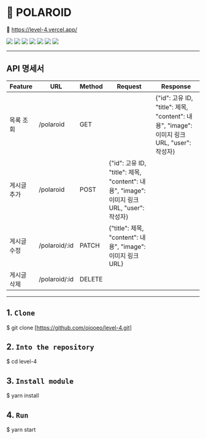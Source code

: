 # 📝 POLAROID

🔗 https://level-4.vercel.app/

<img src="https://img.shields.io/badge/Javascript-F7DF1E?style=flat&logo=javascript&logoColor=black"/> <img src="https://img.shields.io/badge/HTML5-E34F26?style=flat&logo=html5&logoColor=black"/> <img src="https://img.shields.io/badge/CSS3-1572B6?style=flat&logo=css3&logoColor=black"/> <img src="https://img.shields.io/badge/REACT-61DAFB?style=flat&logo=react&logoColor=black"/> <img src="https://img.shields.io/badge/Redux-764ABC?style=flat&logo=redux&logoColor=black"/> <img src="https://img.shields.io/badge/Glitch-3333FF?style=flat&logo=glitch&logoColor=black"/> <img src="https://img.shields.io/badge/Vercel-000000?style=flat&logo=vercel&logoColor=white"/>

---

## API 명세서

| Feature     | URL           | Method | Request                                                                                    | Response                                                                                   |
| ----------- | ------------- | ------ | ------------------------------------------------------------------------------------------ | ------------------------------------------------------------------------------------------ |
| 목록 조회   | /polaroid     | GET    |                                                                                            | {"id": 고유 ID, "title": 제목, "content": 내용", "image": 이미지 링크 URL, "user": 작성자} |
| 게시글 추가 | /polaroid     | POST   | {"id": 고유 ID, "title": 제목, "content": 내용", "image": 이미지 링크 URL, "user": 작성자} |                                                                                            |
| 게시글 수정 | /polaroid/:id | PATCH  | {"title": 제목, "content": 내용", "image": 이미지 링크 URL}                                |                                                                                            |
| 게시글 삭제 | /polaroid/:id | DELETE |                                                                                            |                                                                                            |

---

## 1. `Clone`

$ git clone [https://github.com/oiooeo/level-4.git]

## 2. `Into the repository`

$ cd level-4

## 3. `Install module`

$ yarn install

## 4. `Run`

$ yarn start
